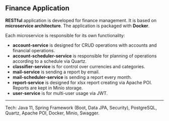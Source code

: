 <h2>Finance Application</h2>
<p><b>RESTful</b> application is developed for finance management. It is based on <b>microservice architecture</b>. The application is packaged with <b>Docker</b>.

Each microservice is responsible for its own functionality:
 - <b>account-service</b> is designed for CRUD operations with accounts and financial operations.
 - <b>account-scheduler-service</b> is responsible for planning of operations according to a schedule via Quartz.
 - <b>classifier-service</b> is for control over currencies and categories.
 - <b>mail-service</b> is sending a report by email.
 - <b>mail-scheduler-service</b> is sending a report every month.
 - <b>report-service</b> is designed for xlsx report creating via Apache POI. Reports are kept in Minio storage.
 - <b>user-service</b> is for multi-user usage via JWT.
<hr>
<p>Tech: Java 11, Spring Framework (Boot, Data JPA, Security), PostgreSQL, Quartz, Apache POI, Docker, Minio, Swagger.

